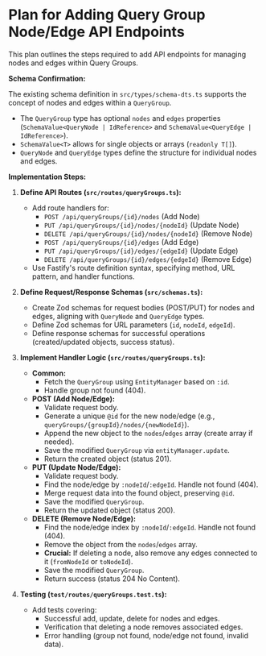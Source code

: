 # Plan for Adding Query Group Node/Edge API Endpoints

This plan outlines the steps required to add API endpoints for managing nodes and edges within Query Groups.

**Schema Confirmation:**

The existing schema definition in `src/types/schema-dts.ts` supports the concept of nodes and edges within a `QueryGroup`.
*   The `QueryGroup` type has optional `nodes` and `edges` properties (`SchemaValue<QueryNode | IdReference>` and `SchemaValue<QueryEdge | IdReference>`).
*   `SchemaValue<T>` allows for single objects or arrays (`readonly T[]`).
*   `QueryNode` and `QueryEdge` types define the structure for individual nodes and edges.

**Implementation Steps:**

1.  **Define API Routes (`src/routes/queryGroups.ts`):**
    *   Add route handlers for:
        *   `POST /api/queryGroups/{id}/nodes` (Add Node)
        *   `PUT /api/queryGroups/{id}/nodes/{nodeId}` (Update Node)
        *   `DELETE /api/queryGroups/{id}/nodes/{nodeId}` (Remove Node)
        *   `POST /api/queryGroups/{id}/edges` (Add Edge)
        *   `PUT /api/queryGroups/{id}/edges/{edgeId}` (Update Edge)
        *   `DELETE /api/queryGroups/{id}/edges/{edgeId}` (Remove Edge)
    *   Use Fastify's route definition syntax, specifying method, URL pattern, and handler functions.

2.  **Define Request/Response Schemas (`src/schemas.ts`):**
    *   Create Zod schemas for request bodies (POST/PUT) for nodes and edges, aligning with `QueryNode` and `QueryEdge` types.
    *   Define Zod schemas for URL parameters (`id`, `nodeId`, `edgeId`).
    *   Define response schemas for successful operations (created/updated objects, success status).

3.  **Implement Handler Logic (`src/routes/queryGroups.ts`):**
    *   **Common:**
        *   Fetch the `QueryGroup` using `EntityManager` based on `:id`.
        *   Handle group not found (404).
    *   **POST (Add Node/Edge):**
        *   Validate request body.
        *   Generate a unique `@id` for the new node/edge (e.g., `queryGroups/{groupId}/nodes/{newNodeId}`).
        *   Append the new object to the `nodes`/`edges` array (create array if needed).
        *   Save the modified `QueryGroup` via `entityManager.update`.
        *   Return the created object (status 201).
    *   **PUT (Update Node/Edge):**
        *   Validate request body.
        *   Find the node/edge by `:nodeId`/`:edgeId`. Handle not found (404).
        *   Merge request data into the found object, preserving `@id`.
        *   Save the modified `QueryGroup`.
        *   Return the updated object (status 200).
    *   **DELETE (Remove Node/Edge):**
        *   Find the node/edge index by `:nodeId`/`:edgeId`. Handle not found (404).
        *   Remove the object from the `nodes`/`edges` array.
        *   **Crucial:** If deleting a node, also remove any edges connected to it (`fromNodeId` or `toNodeId`).
        *   Save the modified `QueryGroup`.
        *   Return success (status 204 No Content).

4.  **Testing (`test/routes/queryGroups.test.ts`):**
    *   Add tests covering:
        *   Successful add, update, delete for nodes and edges.
        *   Verification that deleting a node removes associated edges.
        *   Error handling (group not found, node/edge not found, invalid data).

